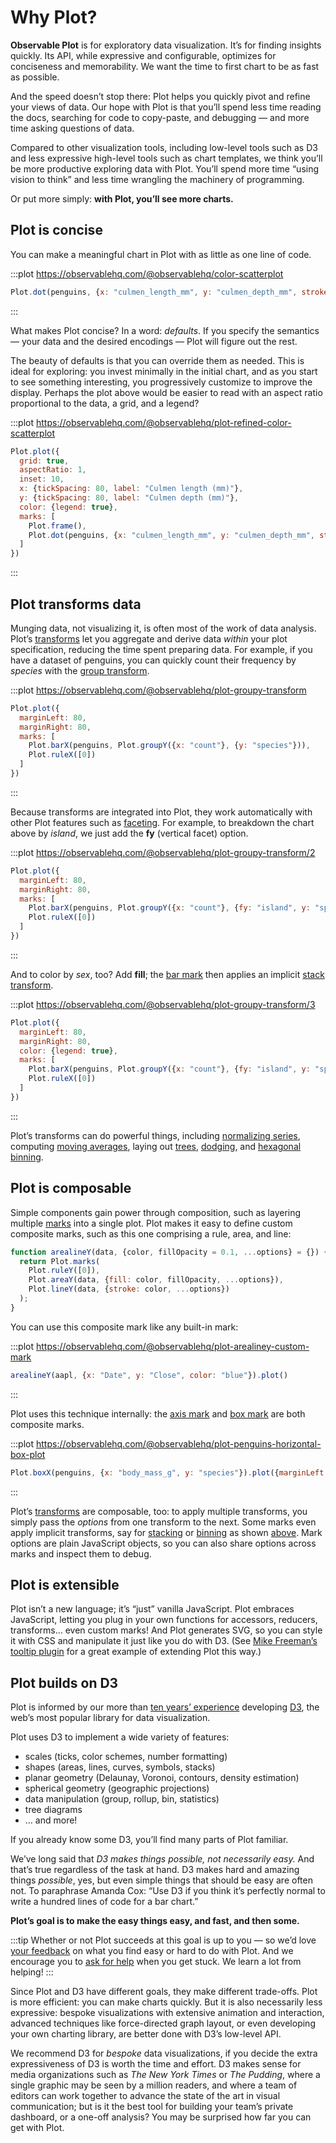 <script setup>

import * as Plot from "@observablehq/plot";
import * as d3 from "d3";
import aapl from "./data/aapl.ts";
import penguins from "./data/penguins.ts";

function arealineY(data, {color, fillOpacity = 0.1, ...options} = {}) {
  return Plot.marks(
    Plot.ruleY([0]),
    Plot.areaY(data, {fill: color, fillOpacity, ...options}),
    Plot.lineY(data, {stroke: color, ...options})
  );
}

</script>

# Why Plot?

**Observable Plot** is for exploratory data visualization. It’s for finding insights quickly. Its API, while expressive and configurable, optimizes for conciseness and memorability. We want the time to first chart to be as fast as possible.

And the speed doesn’t stop there: Plot helps you quickly pivot and refine your views of data. Our hope with Plot is that you’ll spend less time reading the docs, searching for code to copy-paste, and debugging — and more time asking questions of data.

Compared to other visualization tools, including low-level tools such as D3 and less expressive high-level tools such as chart templates, we think you’ll be more productive exploring data with Plot. You’ll spend more time “using vision to think” and less time wrangling the machinery of programming.

Or put more simply: **with Plot, you’ll see more charts.**

## Plot is concise

You can make a meaningful chart in Plot with as little as one line of code.

:::plot https://observablehq.com/@observablehq/color-scatterplot
```js
Plot.dot(penguins, {x: "culmen_length_mm", y: "culmen_depth_mm", stroke: "species"}).plot()
```
:::

What makes Plot concise? In a word: *defaults*. If you specify the semantics — your data and the desired encodings — Plot will figure out the rest.

The beauty of defaults is that you can override them as needed. This is ideal for exploring: you invest minimally in the initial chart, and as you start to see something interesting, you progressively customize to improve the display. Perhaps the plot above would be easier to read with an aspect ratio proportional to the data, a grid, and a legend?

:::plot https://observablehq.com/@observablehq/plot-refined-color-scatterplot
```js
Plot.plot({
  grid: true,
  aspectRatio: 1,
  inset: 10,
  x: {tickSpacing: 80, label: "Culmen length (mm)"},
  y: {tickSpacing: 80, label: "Culmen depth (mm)"},
  color: {legend: true},
  marks: [
    Plot.frame(),
    Plot.dot(penguins, {x: "culmen_length_mm", y: "culmen_depth_mm", stroke: "species"})
  ]
})
```
:::

## Plot transforms data

Munging data, not visualizing it, is often most of the work of data analysis. Plot’s [transforms](./features/transforms.md) let you aggregate and derive data *within* your plot specification, reducing the time spent preparing data. For example, if you have a dataset of penguins, you can quickly count their frequency by *species* with the [group transform](./transforms/group.md).

:::plot https://observablehq.com/@observablehq/plot-groupy-transform
```js
Plot.plot({
  marginLeft: 80,
  marginRight: 80,
  marks: [
    Plot.barX(penguins, Plot.groupY({x: "count"}, {y: "species"})),
    Plot.ruleX([0])
  ]
})
```
:::

Because transforms are integrated into Plot, they work automatically with other Plot features such as [faceting](./features/facets.md). For example, to breakdown the chart above by *island*, we just add the **fy** (vertical facet) option.

:::plot https://observablehq.com/@observablehq/plot-groupy-transform/2
```js
Plot.plot({
  marginLeft: 80,
  marginRight: 80,
  marks: [
    Plot.barX(penguins, Plot.groupY({x: "count"}, {fy: "island", y: "species"})),
    Plot.ruleX([0])
  ]
})
```
:::

And to color by *sex*, too? Add **fill**; the [bar mark](./marks/bar.md) then applies an implicit [stack transform](./transforms/stack.md).

:::plot https://observablehq.com/@observablehq/plot-groupy-transform/3
```js
Plot.plot({
  marginLeft: 80,
  marginRight: 80,
  color: {legend: true},
  marks: [
    Plot.barX(penguins, Plot.groupY({x: "count"}, {fy: "island", y: "species", fill: "sex"})),
    Plot.ruleX([0])
  ]
})
```
:::

Plot’s transforms can do powerful things, including [normalizing series](./transforms/normalize.md), computing [moving averages](./transforms/window.md), laying out [trees](./marks/tree.md), [dodging](./transforms/dodge.md), and [hexagonal binning](./transforms/hexbin.md).

## Plot is composable

Simple components gain power through composition, such as layering multiple [marks](./features/marks.md) into a single plot. Plot makes it easy to define custom composite marks, such as this one comprising a rule, area, and line:

```js
function arealineY(data, {color, fillOpacity = 0.1, ...options} = {}) {
  return Plot.marks(
    Plot.ruleY([0]),
    Plot.areaY(data, {fill: color, fillOpacity, ...options}),
    Plot.lineY(data, {stroke: color, ...options})
  );
}
```

You can use this composite mark like any built-in mark:

:::plot https://observablehq.com/@observablehq/plot-arealiney-custom-mark
```js
arealineY(aapl, {x: "Date", y: "Close", color: "blue"}).plot()
```
:::

Plot uses this technique internally: the [axis mark](./marks/axis.md) and [box mark](./marks/box.md) are both composite marks.

:::plot https://observablehq.com/@observablehq/plot-penguins-horizontal-box-plot
```js
Plot.boxX(penguins, {x: "body_mass_g", y: "species"}).plot({marginLeft: 60, y: {label: null}})
```
:::

Plot’s [transforms](./features/transforms.md) are composable, too: to apply multiple transforms, you simply pass the *options* from one transform to the next. Some marks even apply implicit transforms, say for [stacking](./transforms/stack.md) or [binning](./transforms/bin.md) as shown [above](#plot-transforms-data). Mark options are plain JavaScript objects, so you can also share options across marks and inspect them to debug.

## Plot is extensible

Plot isn’t a new language; it’s “just” vanilla JavaScript. Plot embraces JavaScript, letting you plug in your own functions for accessors, reducers, transforms… even custom marks! And Plot generates SVG, so you can style it with CSS and manipulate it just like you do with D3. (See [Mike Freeman’s tooltip plugin](https://observablehq.com/@mkfreeman/plot-tooltip) for a great example of extending Plot this way.)

## Plot builds on D3

Plot is informed by our more than [ten years’ experience](https://observablehq.com/@mbostock/10-years-of-open-source-visualization) developing [D3](https://d3js.org), the web’s most popular library for data visualization.

Plot uses D3 to implement a wide variety of features:

- scales (ticks, color schemes, number formatting)
- shapes (areas, lines, curves, symbols, stacks)
- planar geometry (Delaunay, Voronoi, contours, density estimation)
- spherical geometry (geographic projections)
- data manipulation (group, rollup, bin, statistics)
- tree diagrams
- … and more!

If you already know some D3, you’ll find many parts of Plot familiar.

We’ve long said that *D3 makes things possible, not necessarily easy.* And that’s true regardless of the task at hand. D3 makes hard and amazing things *possible*, yes, but even simple things that should be easy are often not. To paraphrase Amanda Cox: “Use D3 if you think it’s perfectly normal to write a hundred lines of code for a bar chart.”

**Plot’s goal is to make the easy things easy, and fast, and then some.**

:::tip
Whether or not Plot succeeds at this goal is up to you — so we’d love [your feedback](https://talk.observablehq.com/c/site-feedback/3) on what you find easy or hard to do with Plot. And we encourage you to [ask for help](https://talk.observablehq.com/c/help/6) when you get stuck. We learn a lot from helping!
:::

Since Plot and D3 have different goals, they make different trade-offs. Plot is more efficient: you can make charts quickly. But it is also necessarily less expressive: bespoke visualizations with extensive animation and interaction, advanced techniques like force-directed graph layout, or even developing your own charting library, are better done with D3’s low-level API.

We recommend D3 for *bespoke* data visualizations, if you decide the extra expressiveness of D3 is worth the time and effort. D3 makes sense for media organizations such as *The New York Times* or *The Pudding*, where a single graphic may be seen by a million readers, and where a team of editors can work together to advance the state of the art in visual communication; but is it the best tool for building your team’s private dashboard, or a one-off analysis? You may be surprised how far you can get with Plot.

